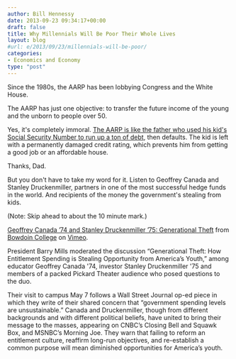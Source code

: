 ```yaml
---
author: Bill Hennessy
date: 2013-09-23 09:34:17+00:00
draft: false
title: Why Millennials Will Be Poor Their Whole Lives
layout: blog
#url: e/2013/09/23/millennials-will-be-poor/
categories:
- Economics and Economy
type: "post"
---
```


Since the 1980s, the AARP has been lobbying Congress and the White House.

The AARP has just one objective: to transfer the future income of the young and the unborn to people over 50.

Yes, it's completely immoral. [The AARP is like the father who used his kid's Social Security Number to run up a ton of debt](https://www.jamesaltucher.com/2013/08/what-to-do-when-your-father-steals-your-identity/), then defaults. The kid is left with a permanently damaged credit rating, which prevents him from getting a good job or an affordable house.

Thanks, Dad.

But you don't have to take my word for it. Listen to Geoffrey Canada and Stanley Druckenmiller, partners in one of the most successful hedge funds in the world. And recipients of the money the government's stealing from kids.

(Note: Skip ahead to about the 10 minute mark.)


[Geoffrey Canada ’74 and Stanley Druckenmiller ’75: Generational Theft](https://vimeo.com/65731171) from [Bowdoin College](https://vimeo.com/bowdoin) on [Vimeo](https://vimeo.com).

President Barry Mills moderated the discussion “Generational Theft: How Entitlement Spending is Stealing Opportunity from America’s Youth,” among educator Geoffrey Canada '74, investor Stanley Druckenmiller '75 and members of a packed Pickard Theater audience who posed questions to the duo.

Their visit to campus May 7 follows a Wall Street Journal op-ed piece in which they write of their shared concern that “government spending levels are unsustainable.” Canada and Druckenmiller, though from different backgrounds and with different political beliefs, have united to bring their message to the masses, appearing on CNBC’s Closing Bell and Squawk Box, and MSNBC’s Morning Joe. They warn that failing to reform an entitlement culture, reaffirm long-run objectives, and re-establish a common purpose will mean diminished opportunities for America’s youth.




